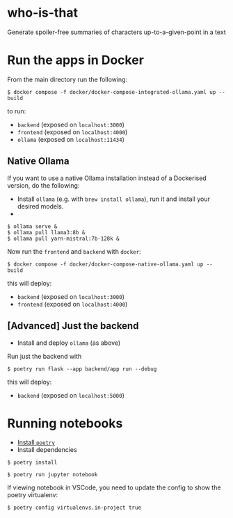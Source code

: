 # who-is-that

Generate spoiler-free summaries of characters up-to-a-given-point in a text


# Run the apps in Docker

From the main directory run the following:

```shell
$ docker compose -f docker/docker-compose-integrated-ollama.yaml up --build
```

to run:

- `backend` (exposed on `localhost:3000`)
- `frontend` (exposed on `localhost:4000`)
- `ollama` (exposed on `localhost:11434`)

## Native Ollama

If you want to use a native Ollama installation instead of a Dockerised version, do the following:

- Install `ollama` (e.g. with `brew install ollama`), run it and install your desired models.
-

```shell
$ ollama serve &
$ ollama pull llama3:8b &
$ ollama pull yarn-mistral:7b-128k &
```

Now run the `frontend` and `backend` with `docker`:

```shell
$ docker compose -f docker/docker-compose-native-ollama.yaml up --build
```

this will deploy:

- `backend` (exposed on `localhost:3000`)
- `frontend` (exposed on `localhost:4000`)

## [Advanced] Just the backend

- Install and deploy `ollama` (as above)

Run just the backend with

```shell
$ poetry run flask --app backend/app run --debug
```

this will deploy:

- `backend` (exposed on `localhost:5000`)

# Running notebooks

- [Install `poetry`](https://python-poetry.org/docs/#installation)
- Install dependencies

```shell
$ poetry install
```

```shell
$ poetry run jupyter notebook
```

If viewing notebook in VSCode, you need to update the config to show the poetry virtualenv:

```shell
$ poetry config virtualenvs.in-project true
```
